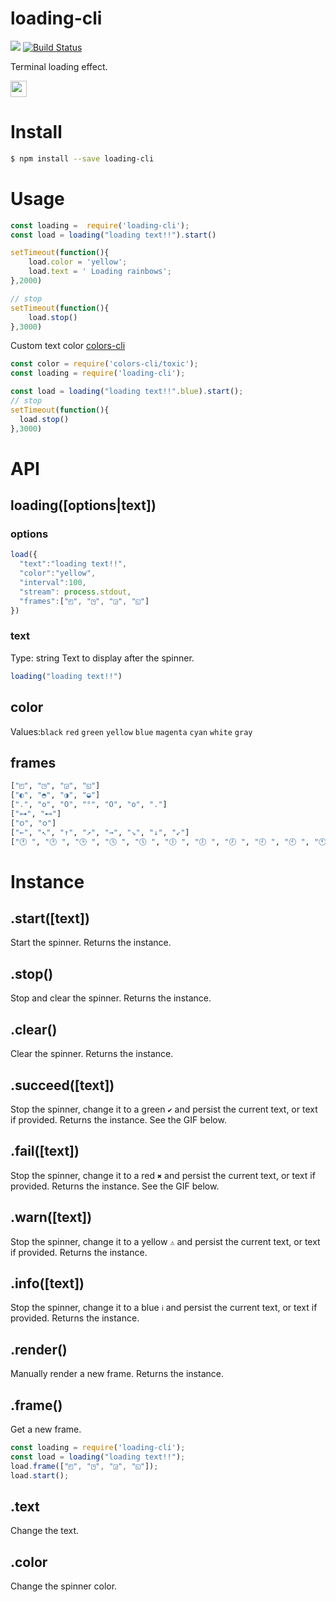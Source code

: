 # loading-cli

[![](https://jaywcjlove.github.io/sb/ico/npm.svg)](https://www.npmjs.com/package/loading-cli) [![Build Status](https://travis-ci.org/jaywcjlove/loading-cli.svg?branch=master)](https://travis-ci.org/jaywcjlove/loading-cli)

Terminal loading effect.

<img height="26" src="https://user-images.githubusercontent.com/1680273/68320716-70f33600-00fb-11ea-8a78-47b82ab28240.gif">

# Install

```bash 
$ npm install --save loading-cli
```

# Usage

```js 
const loading =  require('loading-cli');
const load = loading("loading text!!").start()

setTimeout(function(){
    load.color = 'yellow';
    load.text = ' Loading rainbows';
},2000)

// stop
setTimeout(function(){
    load.stop()
},3000)
```

Custom text color [colors-cli](https://github.com/jaywcjlove/colors-cli)

```js
const color = require('colors-cli/toxic');
const loading = require('loading-cli');

const load = loading("loading text!!".blue).start();
// stop
setTimeout(function(){
  load.stop()
},3000)
```

# API

## loading([options|text])

### options 

```js
load({
  "text":"loading text!!",
  "color":"yellow",
  "interval":100,
  "stream": process.stdout,
  "frames":["◰", "◳", "◲", "◱"]
})
```

### text

Type: string
Text to display after the spinner.

```js
loading("loading text!!")
```

## color

Values:`black` `red` `green` `yellow` `blue` `magenta` `cyan` `white` `gray`   


## frames

```bash
["◰", "◳", "◲", "◱"]
["◐", "◓", "◑", "◒"]
[".", "o", "O", "°", "O", "o", "."]
["⊶", "⊷"]
["ဝ", "၀"]
["←", "↖", "↑", "↗", "→", "↘", "↓", "↙"]
["🕐 ", "🕑 ", "🕒 ", "🕓 ", "🕔 ", "🕕 ", "🕖 ", "🕗 ", "🕘 ", "🕙 ", "🕚 "]
```

# Instance

## .start([text])

Start the spinner. Returns the instance.

## .stop()

Stop and clear the spinner. Returns the instance.

## .clear()

Clear the spinner. Returns the instance.

## .succeed([text])

Stop the spinner, change it to a green `✔` and persist the current text, or text if provided. Returns the instance. See the GIF below.

## .fail([text])

Stop the spinner, change it to a red `✖` and persist the current text, or text if provided. Returns the instance. See the GIF below.

## .warn([text])

Stop the spinner, change it to a yellow `⚠` and persist the current text, or text if provided. Returns the instance.

## .info([text])

Stop the spinner, change it to a blue `ℹ` and persist the current text, or text if provided. Returns the instance.

## .render()

Manually render a new frame. Returns the instance.

## .frame()

Get a new frame.

```js
const loading = require('loading-cli');
const load = loading("loading text!!");
load.frame(["◰", "◳", "◲", "◱"]);
load.start();
```

## .text

Change the text.

## .color

Change the spinner color.
